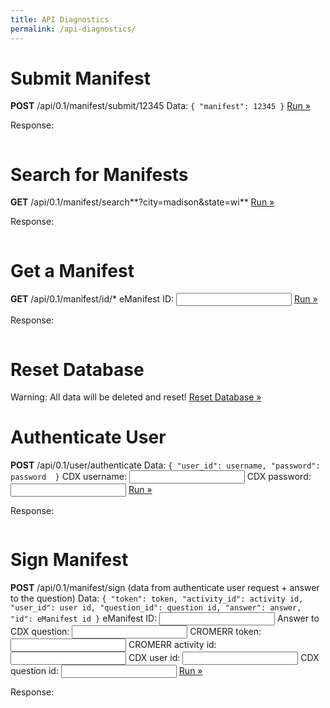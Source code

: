 ```yaml
---
title: API Diagnostics
permalink: /api-diagnostics/
---
```


# Submit Manifest

**POST** /api/0.1/manifest/submit/12345
Data: `{ "manifest": 12345 }`
<a href="javascript:submitManifest();">Run »</a>

Response:
<pre><code id="submit-manifest-response"></code></pre>

# Search for Manifests

**GET** /api/0.1/manifest/search**?city=madison&state=wi**
<a href="javascript:searchManifest();">Run »</a>

Response:
<pre><code id="search-manifest-response"></code></pre>

# Get a Manifest

**GET** /api/0.1/manifest/id/*
<label for="username">eManifest ID: <input id="manifest_id"></label>
<a href="javascript:getManifest();">Run »</a>

Response:
<pre><code id="get-manifest-response"></code></pre>


# Reset Database

Warning: All data will be deleted and reset!
<a href="javascript:resetDatabase();">Reset Database »</a>

# Authenticate User

**POST** /api/0.1/user/authenticate
Data: `{ "user_id": username, "password": password  }`
<label for="username">CDX username: <input id="username"></label>
<label for="password">CDX password: <input type="password" id="password"></label>
<a href="javascript:authenticateUser();">Run »</a>

Response:
<pre><code id="authenticate-user-response"></code></pre>

# Sign Manifest

**POST** /api/0.1/manifest/sign
(data from authenticate user request + answer to the question)
Data: `{ "token": token, "activity_id": activity id, "user_id": user id,
"question_id": question id, "answer": answer, "id": eManifest id }`
<label for="sign_manifest_id">eManifest ID: <input id="sign_manifest_id"></label>
<label for="answer">Answer to CDX question: <input type="password" id="answer"></label>
<label for="token">CROMERR token: <input id="token"></label>
<label for="activity_id">CROMERR activity id: <input id="activity_id"></label>
<label for="user_id">CDX user id: <input id="user_id"></label>
<label for="question_id">CDX question id: <input id="question_id"></label>
<a href="javascript:signManifest();">Run »</a>

Response:
<pre><code id="sign-manifest-response"></code></pre>

<script>
  
  function prettyJson(data) {
    return JSON.stringify(data, null, 2);
  }
  
  function submitManifest() {
    $.ajax({
      type: 'POST',
      url: '/api/0.1/manifest/submit/12345',
      data: '{ "manifest": 12345 }'
    })
    .done(function(data, textStatus, xhr) {
      var res = xhr.status + " " + xhr.statusText;
      res += "\n" + data;
      $('#submit-manifest-response').append(res);
    });
  }
  
  function searchManifest() {
    $.ajax({
      type: 'GET',
      url: '/api/0.1/manifest/search?city=madison&state=wi',
    })
    .done(function(data, textStatus, xhr) {
      var res = xhr.status + " " + xhr.statusText;
      res += "\n" + prettyJson(data);
      $('#search-manifest-response').text(res);
    });
  }
  
  function resetDatabase() {
    /*$.get('/reset', function(data) {
      alert(data);
    });*/
  }

  function authenticateUser() {
    var username = $("#username").val();
    var password = $("#password").val();
    
    $.ajax({
      type: 'POST',
      url: '/api/0.1/user/authenticate',
      contentType: 'application/json',
      data: JSON.stringify({ "user_id": username, "password": password })
    })
    .done(function(data, textStatus, xhr) {
      var res = xhr.status + " " + xhr.statusText;
      res += "\n" + prettyJson(data);
      $('#authenticate-user-response').text(res);
      $('#user_id').val(data["user_id"]);
      $('#token').val(data["token"]);
      $('#activity_id').val(data["activity_id"]);
      $('#question_id').val(data["question"]["question_id"]);
      $('#answer').val("");
    });
  }

  function signManifest() {
    var manifest_id = $("#sign_manifest_id").val();
    var token = $("#token").val();
    var activity_id = $("#activity_id").val();
    var user_id = $("#user_id").val();
    var question_id = $("#question_id").val();
    var answer = $("#answer").val();
    
    $.ajax({
      type: 'POST',
      url: '/api/0.1/manifest/sign',
      contentType: 'application/json',
      data: JSON.stringify({ "id": manifest_id, "token": token,
            "activity_id": activity_id, "user_id": user_id,
            "question_id": question_id, "answer": answer })
    })
    .done(function(data, textStatus, xhr) {
      var res = xhr.status + " " + xhr.statusText;
      res += "\n" + prettyJson(data);
      $('#sign-manifest-response').text(res);
    });
  }
  
  function getManifest() {
    var manifest_id = $("#manifest_id").val();
    
    $.ajax({
      type: 'GET',
      url: '/api/0.1/manifest/id/'+manifest_id,
    })
    .done(function(data, textStatus, xhr) {
      var res = xhr.status + " " + xhr.statusText;
          res += "\n" + prettyJson(data);
      $('#get-manifest-response').text(res);
    });
  }

</script>
